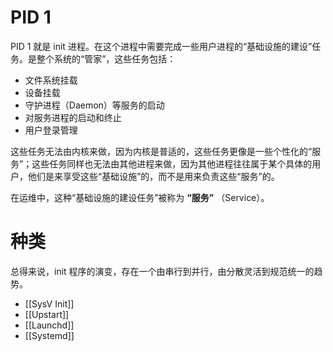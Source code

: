 # PID 1

PID 1 就是 init 进程。在这个进程中需要完成一些用户进程的“基础设施的建设”任务。是整个系统的“管家”，这些任务包括：

- 文件系统挂载
- 设备挂载
- 守护进程（Daemon）等服务的启动
- 对服务进程的启动和终止
- 用户登录管理

这些任务无法由内核来做，因为内核是普适的，这些任务更像是一些个性化的“服务”；这些任务同样也无法由其他进程来做，因为其他进程往往属于某个具体的用户，他们是来享受这些“基础设施”的，而不是用来负责这些“服务”的。

在运维中，这种“基础设施的建设任务”被称为 **“服务”** （Service）。

# 种类

总得来说，init 程序的演变，存在一个由串行到并行，由分散灵活到规范统一的趋势。

- [[SysV Init]]
- [[Upstart]]
- [[Launchd]]
- [[Systemd]]
